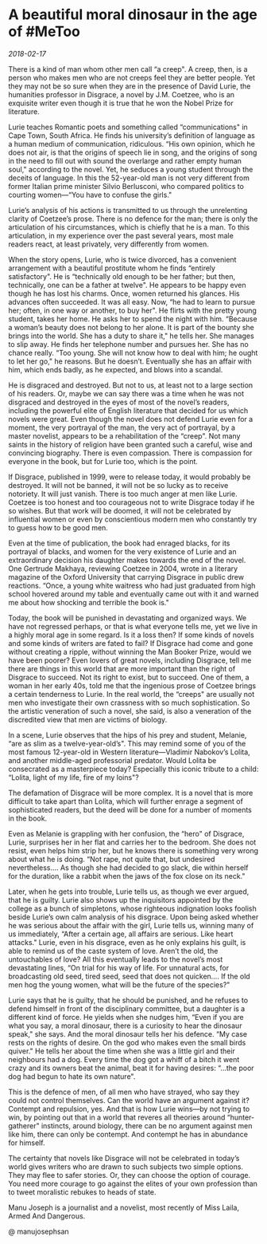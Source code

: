 # A beautiful moral dinosaur in the age of #MeToo

*2018-02-17*

There is a kind of man whom other men call “a creep". A creep, then, is
a person who makes men who are not creeps feel they are better people.
Yet they may not be so sure when they are in the presence of David
Lurie, the humanities professor in Disgrace, a novel by J.M. Coetzee,
who is an exquisite writer even though it is true that he won the Nobel
Prize for literature.

Lurie teaches Romantic poets and something called “communications" in
Cape Town, South Africa. He finds his university’s definition of
language as a human medium of communication, ridiculous. “His own
opinion, which he does not air, is that the origins of speech lie in
song, and the origins of song in the need to fill out with sound the
overlarge and rather empty human soul," according to the novel. Yet, he
seduces a young student through the deceits of language. In this the
52-year-old man is not very different from former Italian prime minister
Silvio Berlusconi, who compared politics to courting women—“You have to
confuse the girls."

Lurie’s analysis of his actions is transmitted to us through the
unrelenting clarity of Coetzee’s prose. There is no defence for the man;
there is only the articulation of his circumstances, which is chiefly
that he is a man. To this articulation, in my experience over the past
several years, most male readers react, at least privately, very
differently from women.

When the story opens, Lurie, who is twice divorced, has a convenient
arrangement with a beautiful prostitute whom he finds “entirely
satisfactory". He is “technically old enough to be her father; but then,
technically, one can be a father at twelve". He appears to be happy even
though he has lost his charms. Once, women returned his glances. His
advances often succeeded. It was all easy. Now, “he had to learn to
pursue her; often, in one way or another, to buy her". He flirts with
the pretty young student, takes her home. He asks her to spend the night
with him. “Because a woman’s beauty does not belong to her alone. It is
part of the bounty she brings into the world. She has a duty to share
it," he tells her. She manages to slip away. He finds her telephone
number and pursues her. She has no chance really. “Too young. She will
not know how to deal with him; he ought to let her go," he reasons. But
he doesn’t. Eventually she has an affair with him, which ends badly, as
he expected, and blows into a scandal.

He is disgraced and destroyed. But not to us, at least not to a large
section of his readers. Or, maybe we can say there was a time when he
was not disgraced and destroyed in the eyes of most of the novel’s
readers, including the powerful elite of English literature that decided
for us which novels were great. Even though the novel does not defend
Lurie even for a moment, the very portrayal of the man, the very act of
portrayal, by a master novelist, appears to be a rehabilitation of the
“creep". Not many saints in the history of religion have been granted
such a careful, wise and convincing biography. There is even compassion.
There is compassion for everyone in the book, but for Lurie too, which
is the point.

If Disgrace, published in 1999, were to release today, it would probably
be destroyed. It will not be banned, it will not be so lucky as to
receive notoriety. It will just vanish. There is too much anger at men
like Lurie. Coetzee is too honest and too courageous not to write
Disgrace today if he so wishes. But that work will be doomed, it will
not be celebrated by influential women or even by conscientious modern
men who constantly try to guess how to be good men.

Even at the time of publication, the book had enraged blacks, for its
portrayal of blacks, and women for the very existence of Lurie and an
extraordinary decision his daughter makes towards the end of the novel.
One Gertrude Makhaya, reviewing Coetzee in 2004, wrote in a literary
magazine of the Oxford University that carrying Disgrace in public drew
reactions. “Once, a young white waitress who had just graduated from
high school hovered around my table and eventually came out with it and
warned me about how shocking and terrible the book is."

Today, the book will be punished in devastating and organized ways. We
have not regressed perhaps, or that is what everyone tells me, yet we
live in a highly moral age in some regard. Is it a loss then? If some
kinds of novels and some kinds of writers are fated to fail? If Disgrace
had come and gone without creating a ripple, without winning the Man
Booker Prize, would we have been poorer? Even lovers of great novels,
including Disgrace, tell me there are things in this world that are more
important than the right of Disgrace to succeed. Not its right to exist,
but to succeed. One of them, a woman in her early 40s, told me that the
ingenious prose of Coetzee brings a certain tenderness to Lurie. In the
real world, the “creeps" are usually not men who investigate their own
crassness with so much sophistication. So the artistic veneration of
such a novel, she said, is also a veneration of the discredited view
that men are victims of biology.

In a scene, Lurie observes that the hips of his prey and student,
Melanie, “are as slim as a twelve-year-old’s". This may remind some of
you of the most famous 12-year-old in Western literature—Vladimir
Nabokov’s Lolita, and another middle-aged professorial predator. Would
Lolita be consecrated as a masterpiece today? Especially this iconic
tribute to a child: “Lolita, light of my life, fire of my loins"?

The defamation of Disgrace will be more complex. It is a novel that is
more difficult to take apart than Lolita, which will further enrage a
segment of sophisticated readers, but the deed will be done for a number
of moments in the book.

Even as Melanie is grappling with her confusion, the “hero" of Disgrace,
Lurie, surprises her in her flat and carries her to the bedroom. She
does not resist, even helps him strip her, but he knows there is
something very wrong about what he is doing. “Not rape, not quite that,
but undesired nevertheless…. As though she had decided to go slack, die
within herself for the duration, like a rabbit when the jaws of the fox
close on its neck."

Later, when he gets into trouble, Lurie tells us, as though we ever
argued, that he is guilty. Lurie also shows up the inquisitors appointed
by the college as a bunch of simpletons, whose righteous indignation
looks foolish beside Lurie’s own calm analysis of his disgrace. Upon
being asked whether he was serious about the affair with the girl, Lurie
tells us, winning many of us immediately, “After a certain age, all
affairs are serious. Like heart attacks." Lurie, even in his disgrace,
even as he only explains his guilt, is able to remind us of the caste
system of love. Aren’t the old, the untouchables of love? All this
eventually leads to the novel’s most devastating lines, “On trial for
his way of life. For unnatural acts, for broadcasting old seed, tired
seed, seed that does not quicken…. If the old men hog the young women,
what will be the future of the species?"

Lurie says that he is guilty, that he should be punished, and he refuses
to defend himself in front of the disciplinary committee, but a daughter
is a different kind of force. He yields when she nudges him, “Even if
you are what you say, a moral dinosaur, there is a curiosity to hear the
dinosaur speak," she says. And the moral dinosaur tells her his defence.
“My case rests on the rights of desire. On the god who makes even the
small birds quiver." He tells her about the time when she was a little
girl and their neighbours had a dog. Every time the dog got a whiff of a
bitch it went crazy and its owners beat the animal, beat it for having
desires: “…the poor dog had begun to hate its own nature".

This is the defence of men, of all men who have strayed, who say they
could not control themselves. Can the world have an argument against it?
Contempt and repulsion, yes. And that is how Lurie wins—by not trying to
win, by pointing out that in a world that reveres all theories around
“hunter-gatherer" instincts, around biology, there can be no argument
against men like him, there can only be contempt. And contempt he has in
abundance for himself.

The certainty that novels like Disgrace will not be celebrated in
today’s world gives writers who are drawn to such subjects two simple
options. They may flee to safer stories. Or, they can choose the option
of courage. You need more courage to go against the elites of your own
profession than to tweet moralistic rebukes to heads of state.

Manu Joseph is a journalist and a novelist, most recently of Miss Laila,
Armed And Dangerous.

@ manujosephsan
